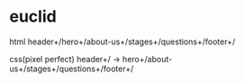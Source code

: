 # euclid
html header+/hero+/about-us+/stages+/questions+/footer+/

css(pixel perfect) header+/ -> hero+/about-us+/stages+/questions+/footer+/